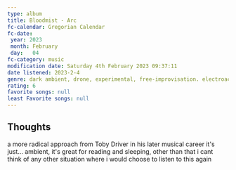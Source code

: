 ```yaml
---
type: album 
title: Bloodmist - Arc 
fc-calendar: Gregorian Calendar
fc-date: 
 year: 2023
 month: February
 day:   04
fc-category: music
modification date: Saturday 4th February 2023 09:37:11
date listened: 2023-2-4 
genre: dark ambient, drone, experimental, free-improvisation. electroacoustic 
rating: 6
favorite songs: null
least Favorite songs: null
---
```

## Thoughts

a more radical approach from Toby Driver in his later musical career
it's just... ambient, it's great for reading and sleeping, other than that i cant think of any other situation where i would choose to listen to this again
